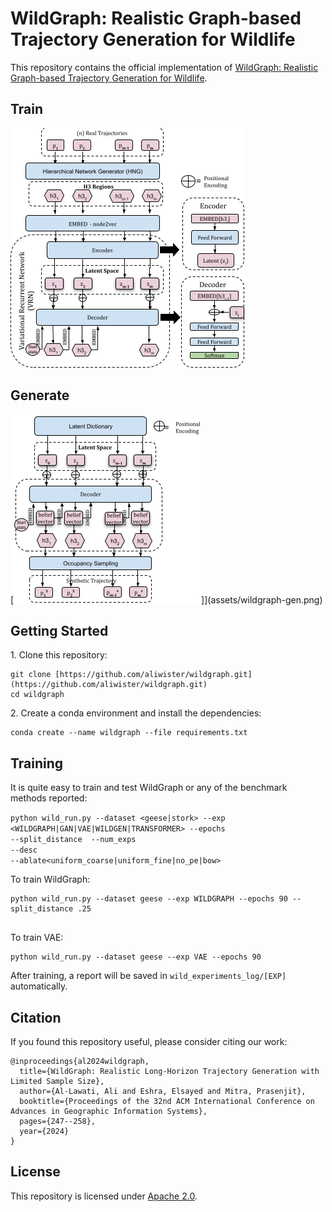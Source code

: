 # WildGraph: Realistic Graph-based Trajectory Generation for Wildlife
This repository contains the official implementation of [WildGraph: Realistic Graph-based Trajectory Generation for Wildlife]().
## Train 
[<img src="assets/wildgraph-train.png" style="background-color:#ffffff"/>](assets/wildgraph-train.png)

## Generate
[<img src="assets/wildgraph-gen.png" style="background-color:#ffffff"/>]](assets/wildgraph-gen.png)


## Getting Started

1\. Clone this repository:
```
git clone [https://github.com/aliwister/wildgraph.git](https://github.com/aliwister/wildgraph.git)
cd wildgraph
```

2\. Create a conda environment and install the dependencies:
```
conda create --name wildgraph --file requirements.txt
```

## Training

It is quite easy to train and test WildGraph or any of the benchmark methods reported:

<code>python wild_run.py --dataset <geese|stork> --exp <WILDGRAPH|GAN|VAE|WILDGEN|TRANSFORMER> --epochs <epochs> --split_distance <r> --num_exps <number of experiments to average> --desc <a general description> --ablate<uniform_coarse|uniform_fine|no_pe|bow></code>


To train WildGraph:
```
python wild_run.py --dataset geese --exp WILDGRAPH --epochs 90 --split_distance .25


```
To train VAE:
```
python wild_run.py --dataset geese --exp VAE --epochs 90 
```

After training, a report will be saved in `wild_experiments_log/[EXP]` automatically.


## Citation

If you found this repository useful, please consider citing our work:

```
@inproceedings{al2024wildgraph,
  title={WildGraph: Realistic Long-Horizon Trajectory Generation with Limited Sample Size},
  author={Al-Lawati, Ali and Eshra, Elsayed and Mitra, Prasenjit},
  booktitle={Proceedings of the 32nd ACM International Conference on Advances in Geographic Information Systems},
  pages={247--258},
  year={2024}
}
```

## License

This repository is licensed under [Apache 2.0](LICENSE).
